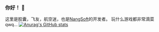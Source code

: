 ### 你好！ 👋
这里是胶囊，飞友，航空迷，也是<a href="https://jiaonang.gq">NangSoft</a>的开发者。
玩什么游戏都非常滴菜qwq...
[![Anurag's GitHub stats](https://github-readme-stats.vercel.app/api?username=Teares&count_private=true&show_icons=true&bg_color=#1e90ff&text_color=#ffffff)](https://github.com/anuraghazra/github-readme-stats)
